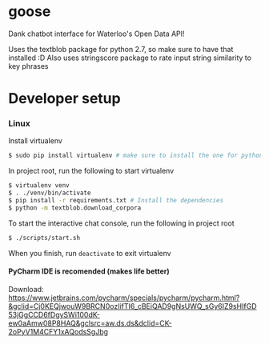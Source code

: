 # goose
Dank chatbot interface for Waterloo's Open Data API!

Uses the textblob package for python 2.7, so make sure to have that installed :D
Also uses stringscore package to rate input string similarity to key phrases

# Developer setup

### Linux

Install virtualenv
```bash
$ sudo pip install virtualenv # make sure to install the one for python2
```
In project root, run the following to start virtualenv
```bash
$ virtualenv venv
$ . ./venv/bin/activate
$ pip install -r requirements.txt # Install the dependencies
$ python -m textblob.download_corpora
```
To start the interactive chat console, run the following in project root
```bash
$ ./scripts/start.sh
```
When you finish, run `deactivate` to exit virtualenv

#### PyCharm IDE is recomended (makes life better)
Download: https://www.jetbrains.com/pycharm/specials/pycharm/pycharm.html?&gclid=Cj0KEQjwouW9BRCN0ozIifTI6_cBEiQAD9gNsUWQ_sGy6IZ9sHIfGD53jGgCCD6fDgySWi100dK-ew0aAmw08P8HAQ&gclsrc=aw.ds.ds&dclid=CK-2oPyV1M4CFY1xAQodsSgJbg
